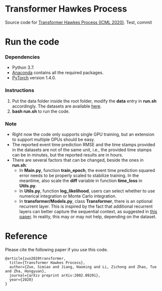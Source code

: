 # Transformer Hawkes Process

Source code for [Transformer Hawkes Process (ICML 2020)](https://arxiv.org/abs/2002.09291).
Test, commit

# Run the code

### Dependencies

- Python 3.7.
- [Anaconda](https://www.anaconda.com/) contains all the required packages.
- [PyTorch](https://pytorch.org/) version 1.4.0.

### Instructions

1. Put the data folder inside the root folder, modify the **data** entry in **run.sh** accordingly. The datasets are available [here](https://drive.google.com/drive/folders/0BwqmV0EcoUc8UklIR1BKV25YR1U?resourcekey=0-OrlU87jyc1m-dVMmY5aC4w&usp=sharing).
2. **bash run.sh** to run the code.

### Note

- Right now the code only supports single GPU training, but an extension to support multiple GPUs should be easy.
- The reported event time prediction RMSE and the time stamps provided in the datasets are not of the same unit, i.e., the provided time stamps can be in minutes, but the reported results are in hours.
- There are several factors that can be changed, beside the ones in **run.sh**:
  - In **Main.py**, function **train_epoch**, the event time prediction squared error needs to be properly scaled to stabilize training. In the meantime, also scale the **diff** variable in function **time_loss** in **Utils.py**.
  - In **Utils.py**, function **log_likelihood**, users can select whether to use numerical integration or Monte Carlo integration.
  - In **transformer/Models.py**, class **Transformer**, there is an optional recurrent layer. This is inspired by the fact that additional recurrent layers can better capture the sequential context, as suggested in [this paper](https://arxiv.org/pdf/1904.09408.pdf). In reality, this may or may not help, depending on the dataset.

# Reference

Please cite the following paper if you use this code.

```
@article{zuo2020transformer,
  title={Transformer Hawkes Process},
  author={Zuo, Simiao and Jiang, Haoming and Li, Zichong and Zhao, Tuo and Zha, Hongyuan},
  journal={arXiv preprint arXiv:2002.09291},
  year={2020}
}
```
